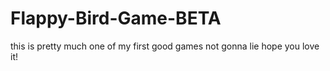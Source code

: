 # Flappy-Bird-Game-BETA
this is pretty much one of my first good games not gonna lie hope you love it!
